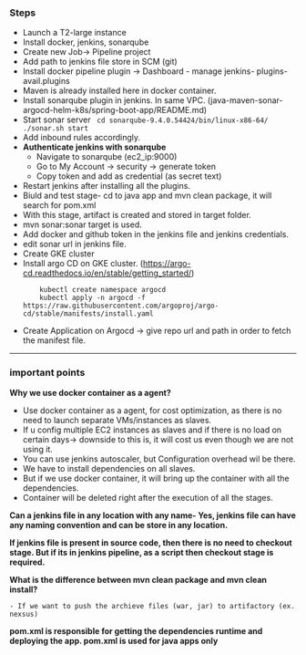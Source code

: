 ### Steps

- Launch a T2-large instance
- Install docker, jenkins, sonarqube
- Create new Job-> Pipeline project
- Add path to jenkins file store in SCM (git)
- Install docker pipeline plugin -> Dashboard - manage jenkins- plugins- avail.plugins
- Maven is already installed here in docker container.
- Install sonarqube plugin in jenkins. In same VPC. (java-maven-sonar-argocd-helm-k8s/spring-boot-app/README.md)
- Start sonar server ``` cd sonarqube-9.4.0.54424/bin/linux-x86-64/
./sonar.sh start```
- Add inbound rules accordingly.
- **Authenticate jenkins with sonarqube**
     - Navigate to sonarqube (ec2_ip:9000)
     - Go to My Account -> security -> generate token
     - Copy token and add as credential (as secret text)
- Restart jenkins after installing all the plugins.
- Biuld and test stage- cd to java app and mvn clean package, it will search for pom.xml
- With this stage, artifact is created and stored in target folder.
- mvn sonar:sonar target is used.
- Add docker and github token in the jenkins file and jenkins credentials.
- edit sonar url in jenkins file.
- Create GKE cluster
- Install argo CD on GKE cluster. (https://argo-cd.readthedocs.io/en/stable/getting_started/)
    ```
        kubectl create namespace argocd
        kubectl apply -n argocd -f https://raw.githubusercontent.com/argoproj/argo-cd/stable/manifests/install.yaml

- Create Application on Argocd -> give repo url and path in order to fetch the manifest file.

_____________________________________________________________________________________________________________________________________________________________________________________

### important points

**Why we use docker container as a agent?**

- Use docker container as a agent, for cost optimization, as there is no need to launch separate VMs/instances as slaves.
- If u config multiple EC2 instances as slaves and if there is no load on certain days-> downside to this is, it will cost us even though we are not using it.
- You can use jenkins autoscaler, but Configuration overhead wil be there.
- We have to install dependencies on all slaves.
- But if we use docker container, it will bring up the container with all the dependencies.
- Container will be deleted right after the execution of all the stages.


 **Can a jenkins file in any location with any name- Yes, jenkins file can have any naming convention and can be store in any location.**

 **If jenkins file is present in source code, then there is no need to checkout stage. But if its in jenkins pipeline, as a script then checkout stage is required.**

 **What is the difference between mvn clean package and mvn clean install?**
 
    - If we want to push the archieve files (war, jar) to artifactory (ex. nexsus)

**pom.xml is responsible for getting the dependencies runtime and deploying the app. pom.xml is used for java apps only**
 
